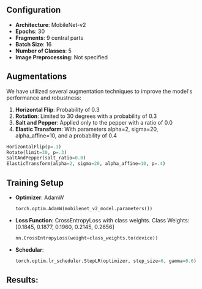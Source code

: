 ## Configuration
- **Architecture**: MobileNet-v2
- **Epochs**: 30
- **Fragments**: 9 central parts
- **Batch Size**: 16
- **Number of Classes**: 5
- **Image Preprocessing**: Not specified

## Augmentations
We have utilized several augmentation techniques to improve the model's performance and robustness:
1. **Horizontal Flip**: Probability of 0.3
2. **Rotation**: Limited to 30 degrees with a probability of 0.3
3. **Salt and Pepper**: Applied only to the pepper with a ratio of 0.0
4. **Elastic Transform**: With parameters alpha=2, sigma=20, alpha_affine=10, and a probability of 0.4
  ```python
  HorizontalFlip(p=.3)
  Rotate(limit=30, p=.3)
  SaltAndPepper(salt_ratio=0.0)
  ElasticTransform(alpha=2, sigma=20, alpha_affine=10, p=.4)
  ```

## Training Setup
- **Optimizer**: AdamW
  ```python
  torch.optim.AdamW(mobilenet_v2_model.parameters())

- **Loss Function**: CrossEntropyLoss with class weights. Class Weights: [0.1845, 0.1877, 0.1960, 0.2145, 0.2656]
  ```python
  nn.CrossEntropyLoss(weight=class_weights.to(device))

- **Schedular**: 
  ```python
  torch.optim.lr_scheduler.StepLR(optimizer, step_size=6, gamma=0.6)

## Results:
